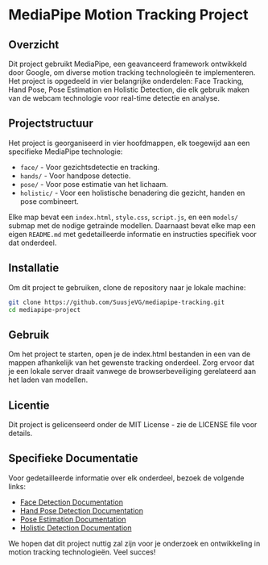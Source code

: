 # MediaPipe Motion Tracking Project

## Overzicht

Dit project gebruikt MediaPipe, een geavanceerd framework ontwikkeld door Google, om diverse motion tracking technologieën te implementeren. Het project is opgedeeld in vier belangrijke onderdelen: Face Tracking, Hand Pose, Pose Estimation en Holistic Detection, die elk gebruik maken van de webcam technologie voor real-time detectie en analyse.

## Projectstructuur

Het project is georganiseerd in vier hoofdmappen, elk toegewijd aan een specifieke MediaPipe technologie:

- `face/` - Voor gezichtsdetectie en tracking.
- `hands/` - Voor handpose detectie.
- `pose/` - Voor pose estimatie van het lichaam.
- `holistic/` - Voor een holistische benadering die gezicht, handen en pose combineert.

Elke map bevat een `index.html`, `style.css`, `script.js`, en een `models/` submap met de nodige getrainde modellen. Daarnaast bevat elke map een eigen `README.md` met gedetailleerde informatie en instructies specifiek voor dat onderdeel.

## Installatie

Om dit project te gebruiken, clone de repository naar je lokale machine:

```bash
git clone https://github.com/SuusjeVG/mediapipe-tracking.git
cd mediapipe-project
```

## Gebruik

Om het project te starten, open je de index.html bestanden in een van de mappen afhankelijk van het gewenste tracking onderdeel. Zorg ervoor dat je een lokale server draait vanwege de browserbeveiliging gerelateerd aan het laden van modellen.

## Licentie

Dit project is gelicenseerd onder de MIT License - zie de LICENSE file voor details.

## Specifieke Documentatie
Voor gedetailleerde informatie over elk onderdeel, bezoek de volgende links:

- [Face Detection Documentation](./face/face.md)
- [Hand Pose Detection Documentation](./hands/hands.md)
- [Pose Estimation Documentation](./pose/pose.md)
- [Holistic Detection Documentation](./holistic/holistic.md)

We hopen dat dit project nuttig zal zijn voor je onderzoek en ontwikkeling in motion tracking technologieën. Veel succes!